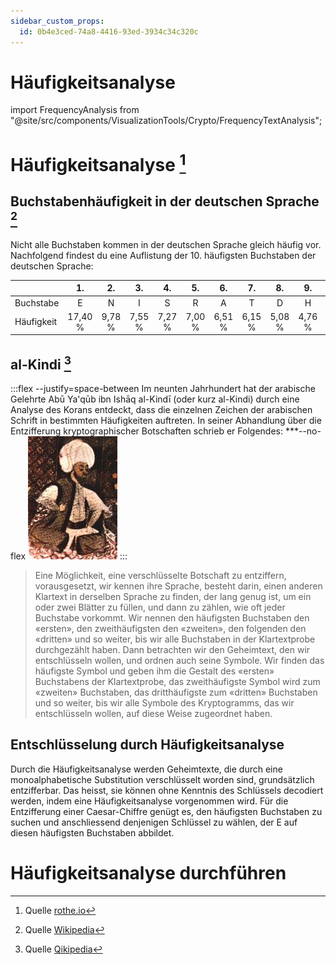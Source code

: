 ```yaml
---
sidebar_custom_props:
  id: 0b4e3ced-74a8-4416-93ed-3934c34c320c
---
```


# Häufigkeitsanalyse
import FrequencyAnalysis from "@site/src/components/VisualizationTools/Crypto/FrequencyTextAnalysis";

# Häufigkeitsanalyse [^1]

## Buchstabenhäufigkeit in der deutschen Sprache [^2]

Nicht alle Buchstaben kommen in der deutschen Sprache gleich häufig vor. Nachfolgend findest du eine Auflistung der 10. häufigsten Buchstaben der deutschen Sprache:

<div className="slim-table">

|            |   1.    |   2.   |   3.   |   4.   |   5.   |   6.   |   7.   |   8.   |   9.   |  10.   |
| :--------- | :-----: | :----: | :----: | :----: | :----: | :----: | :----: | :----: | :----: | :----: |
| Buchstabe  |    E    |   N    |   I    |   S    |   R    |   A    |   T    |   D    |   H    |   U    |
| Häufigkeit | 17,40 % | 9,78 % | 7,55 % | 7,27 % | 7,00 % | 6,51 % | 6,15 % | 5,08 % | 4,76 % | 4,35 % |

</div>

## al-Kindi [^3]

:::flex --justify=space-between
Im neunten Jahrhundert hat der arabische Gelehrte Abū Ya'qūb ibn Ishāq al-Kindī (oder kurz al-Kindi) durch eine Analyse des Korans entdeckt, dass die einzelnen Zeichen der arabischen Schrift in bestimmten Häufigkeiten auftreten. In seiner Abhandlung über die Entzifferung kryptographischer Botschaften schrieb er Folgendes:
***--no-flex
![--no-margins](images/al-kindi.jpg)
:::

> Eine Möglichkeit, eine verschlüsselte Botschaft zu entziffern, vorausgesetzt, wir kennen ihre Sprache, besteht darin, einen anderen Klartext in derselben Sprache zu finden, der lang genug ist, um ein oder zwei Blätter zu füllen, und dann zu zählen, wie oft jeder Buchstabe vorkommt. Wir nennen den häufigsten Buchstaben den «ersten», den zweithäufigsten den «zweiten», den folgenden den «dritten» und so weiter, bis wir alle Buchstaben in der Klartextprobe durchgezählt haben. Dann betrachten wir den Geheimtext, den wir entschlüsseln wollen, und ordnen auch seine Symbole. Wir finden das häufigste Symbol und geben ihm die Gestalt des «ersten» Buchstabens der Klartextprobe, das zweithäufigste Symbol wird zum «zweiten» Buchstaben, das dritthäufigste zum «dritten» Buchstaben und so weiter, bis wir alle Symbole des Kryptogramms, das wir entschlüsseln wollen, auf diese Weise zugeordnet haben.

## Entschlüsselung durch Häufigkeitsanalyse
Durch die Häufigkeitsanalyse werden Geheimtexte, die durch eine monoalphabetische Substitution verschlüsselt worden sind, grundsätzlich entzifferbar. Das heisst, sie können ohne Kenntnis des Schlüssels decodiert werden, indem eine Häufigkeitsanalyse vorgenommen wird. Für die Entzifferung einer Caesar-Chiffre genügt es, den häufigsten Buchstaben zu suchen und anschliessend denjenigen Schlüssel zu wählen, der E auf diesen häufigsten Buchstaben abbildet.

# Häufigkeitsanalyse durchführen

<FrequencyAnalysis />

<Answer type="text" webKey="1c1320de-991f-4b0f-9a4c-3a9c71073b66" />

[^1]: Quelle [rothe.io](https://rothe.io/?b=crypto&p=151207)
[^2]: Quelle [Wikipedia](https://de.wikipedia.org/wiki/Buchstabenh%C3%A4ufigkeit)
[^3]: Quelle [Qikipedia](https://de.wikipedia.org/wiki/Al-Kind%C4%AB)
